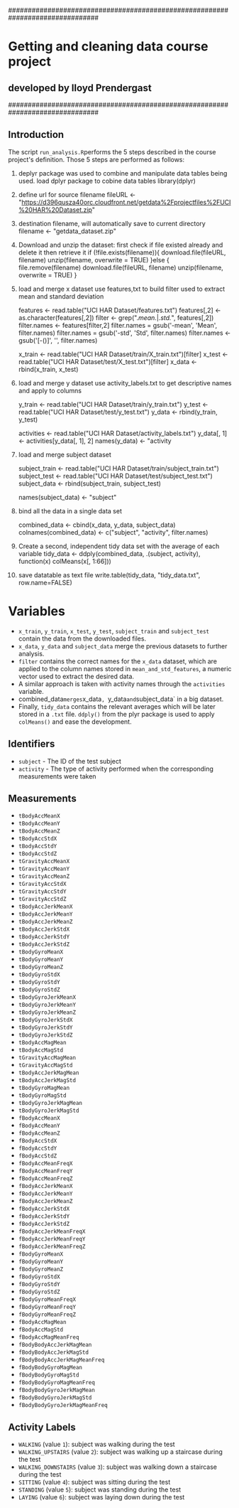 ###############################################################################
# Getting and cleaning data course project
## developed by lloyd Prendergast
###############################################################################

## Introduction

The script `run_analysis.R`performs the 5 steps described in the course project's definition.
Those 5 steps are performed as follows:

1. deplyr package was used to combine and manipulate data tables being used.
   load dplyr package to cobine data tables
   library(dplyr)

2. define url for source filename
   fileURL <- "https://d396qusza40orc.cloudfront.net/getdata%2Fprojectfiles%2FUCI%20HAR%20Dataset.zip"

3. destination filename, will automatically save to current directory
   filename <- "getdata_dataset.zip"

4. Download and unzip the dataset:
   first check if file existed already and delete it then retrieve it
   if (!file.exists(filename)){
     download.file(fileURL, filename)
     unzip(filename, overwrite = TRUE) 
   }else {
     file.remove(filename)
     download.file(fileURL, filename)
      unzip(filename, overwrite = TRUE)
   }
  
5. load and merge x dataset 
   use features,txt to build filter used to extract mean and standard deviation
   
   features <- read.table("UCI HAR Dataset/features.txt")
   features[,2] <- as.character(features[,2])
   filter <- grep(".*mean.*|.*std.*", features[,2])
   filter.names <- features[filter,2]
   filter.names = gsub('-mean', 'Mean', filter.names)
   filter.names = gsub('-std', 'Std', filter.names)
   filter.names <- gsub('[-()]', '', filter.names)

   x_train <- read.table("UCI HAR Dataset/train/X_train.txt")[filter]
   x_test <- read.table("UCI HAR Dataset/test/X_test.txt")[filter]
   x_data <- rbind(x_train, x_test)

6. load and merge y dataset
   use activity_labels.txt to get descriptive names and apply to columns
   
   y_train <- read.table("UCI HAR Dataset/train/y_train.txt")
   y_test <- read.table("UCI HAR Dataset/test/y_test.txt")
   y_data <- rbind(y_train, y_test)

   activities <- read.table("UCI HAR Dataset/activity_labels.txt")
   y_data[, 1] <- activities[y_data[, 1], 2]
   names(y_data) <- "activity
   
7. load and merge subject dataset

   subject_train <- read.table("UCI HAR Dataset/train/subject_train.txt")
   subject_test <- read.table("UCI HAR Dataset/test/subject_test.txt")
   subject_data <- rbind(subject_train, subject_test)

   names(subject_data) <- "subject"
   
8. bind all the data in a single data set

   combined_data <- cbind(x_data, y_data, subject_data)
   colnames(combined_data) <- c("subject", "activity", filter.names)

9. Create a second, independent tidy data set with the average of each variable
   tidy_data <- ddply(combined_data, .(subject, activity), function(x) colMeans(x[, 1:66]))

10. save datatable as text file 
   write.table(tidy_data, "tidy_data.txt", row.name=FALSE)
   
   
# Variables

* `x_train`, `y_train`, `x_test`, `y_test`, `subject_train` and `subject_test` contain the data from the downloaded files.
* `x_data`, `y_data` and `subject_data` merge the previous datasets to further analysis.
* `filter` contains the correct names for the `x_data` dataset, which are applied to the column names stored in `mean_and_std_features`,   a numeric vector used to extract the desired data.
* A similar approach is taken with activity names through the `activities` variable.
* combined_data` merges `x_data`, `y_data` and `subject_data` in a big dataset.
* Finally, `tidy_data` contains the relevant averages which will be later stored in a `.txt` file. `ddply()` from the plyr package is used to apply `colMeans()` and ease the development.

## Identifiers

* `subject` - The ID of the test subject
* `activity` - The type of activity performed when the corresponding measurements were taken

## Measurements

* `tBodyAccMeanX`
* `tBodyAccMeanY`
* `tBodyAccMeanZ`
* `tBodyAccStdX`
* `tBodyAccStdY`
* `tBodyAccStdZ`
* `tGravityAccMeanX`
* `tGravityAccMeanY`
* `tGravityAccMeanZ`
* `tGravityAccStdX`
* `tGravityAccStdY`
* `tGravityAccStdZ`
* `tBodyAccJerkMeanX`
* `tBodyAccJerkMeanY`
* `tBodyAccJerkMeanZ`
* `tBodyAccJerkStdX`
* `tBodyAccJerkStdY`
* `tBodyAccJerkStdZ`
* `tBodyGyroMeanX`
* `tBodyGyroMeanY`
* `tBodyGyroMeanZ`
* `tBodyGyroStdX`
* `tBodyGyroStdY`
* `tBodyGyroStdZ`
* `tBodyGyroJerkMeanX`
* `tBodyGyroJerkMeanY`
* `tBodyGyroJerkMeanZ`
* `tBodyGyroJerkStdX`
* `tBodyGyroJerkStdY`
* `tBodyGyroJerkStdZ`
* `tBodyAccMagMean`
* `tBodyAccMagStd`
* `tGravityAccMagMean`
* `tGravityAccMagStd`
* `tBodyAccJerkMagMean`
* `tBodyAccJerkMagStd`
* `tBodyGyroMagMean`
* `tBodyGyroMagStd`
* `tBodyGyroJerkMagMean`
* `tBodyGyroJerkMagStd`
* `fBodyAccMeanX`
* `fBodyAccMeanY`
* `fBodyAccMeanZ`
* `fBodyAccStdX`
* `fBodyAccStdY`
* `fBodyAccStdZ`
* `fBodyAccMeanFreqX`
* `fBodyAccMeanFreqY`
* `fBodyAccMeanFreqZ`
* `fBodyAccJerkMeanX`
* `fBodyAccJerkMeanY`
* `fBodyAccJerkMeanZ`
* `fBodyAccJerkStdX`
* `fBodyAccJerkStdY`
* `fBodyAccJerkStdZ`
* `fBodyAccJerkMeanFreqX`
* `fBodyAccJerkMeanFreqY`
* `fBodyAccJerkMeanFreqZ`
* `fBodyGyroMeanX`
* `fBodyGyroMeanY`
* `fBodyGyroMeanZ`
* `fBodyGyroStdX`
* `fBodyGyroStdY`
* `fBodyGyroStdZ`
* `fBodyGyroMeanFreqX`
* `fBodyGyroMeanFreqY`
* `fBodyGyroMeanFreqZ`
* `fBodyAccMagMean`
* `fBodyAccMagStd`
* `fBodyAccMagMeanFreq`
* `fBodyBodyAccJerkMagMean`
* `fBodyBodyAccJerkMagStd`
* `fBodyBodyAccJerkMagMeanFreq`
* `fBodyBodyGyroMagMean`
* `fBodyBodyGyroMagStd`
* `fBodyBodyGyroMagMeanFreq`
* `fBodyBodyGyroJerkMagMean`
* `fBodyBodyGyroJerkMagStd`
* `fBodyBodyGyroJerkMagMeanFreq`

## Activity Labels

* `WALKING` (value `1`): subject was walking during the test
* `WALKING_UPSTAIRS` (value `2`): subject was walking up a staircase during the test
* `WALKING_DOWNSTAIRS` (value `3`): subject was walking down a staircase during the test
* `SITTING` (value `4`): subject was sitting during the test
* `STANDING` (value `5`): subject was standing during the test
* `LAYING` (value `6`): subject was laying down during the test
